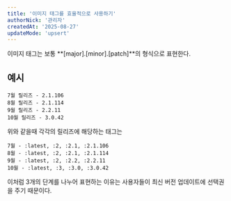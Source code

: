 ```yaml
---
title: '이미지 태그를 효율적으로 사용하기'
authorNick: '관리자'
createdAt: '2025-08-27'
updateMode: 'upsert'
---
```


이미지 태그는 보통 **[major].[minor].[patch]**의 형식으로 표현한다.

## 예시

```
7월 릴리즈 - 2.1.106
8월 릴리즈 - 2.1.114
9월 릴리즈 - 2.2.11
10월 릴리즈 - 3.0.42
```

위와 같을때 각각의 릴리즈에 해당하는 태그는

```
7월 - :latest, :2, :2.1, :2.1.106
8월 - :latest, :2, :2.1, :2.1.114
9월 - :latest, :2, :2.2, :2.2.11
10월 - :latest, :3, :3.0, :3.0.42
```

이처럼 3개의 단계를 나누어 표현하는 이유는 사용자들이 최신 버전 업데이트에 선택권을 주기 때문이다.
